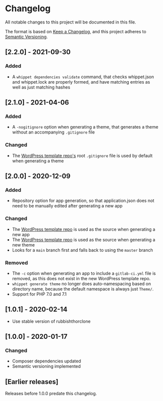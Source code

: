 # Changelog
All notable changes to this project will be documented in this file.

The format is based on [Keep a Changelog](https://keepachangelog.com/en/1.0.0/),
and this project adheres to [Semantic Versioning](https://semver.org/spec/v2.0.0.html).

## [2.2.0] - 2021-09-30

### Added

- A `whippet dependencies validate` command, that checks whippet.json and whippet.lock are properly formed, and have matching entries as well as just matching hashes

## [2.1.0] - 2021-04-06

### Added
- A `-nogitignore` option when generating a theme, that generates a theme without an accompanying `.gitignore` file

### Changed
- The [WordPress template repo's](https://github.com/dxw/wordpress-template) root `.gitignore` file is used by default when generating a theme

## [2.0.0] - 2020-12-09

### Added
- Repository option for app generation, so that application.json does not need to be manually edited after generating a new app

### Changed
- The [WordPress template repo](https://github.com/dxw/wordpress-template) is used as the source when generating a new app
- The [WordPress template repo](https://github.com/dxw/wordpress-template) is used as the source when generating a new theme
- Looks for a `main` branch first and falls back to using the `master` branch

### Removed
- The `-c` option when generating an app to include a `gitlab-ci.yml` file is removed, as this does not exist in the new WordPress template repo.
- `whippet generate theme` no longer does auto-namespacing based on directory name, because the default namespace is always just `Theme/`.
- Support for PHP 7.0 and 7.1


## [1.0.1] - 2020-02-14
- Use stable version of rubbishthorclone

## [1.0.0] - 2020-01-17

### Changed
- Composer dependencies updated
- Semantic versioning implemented

## [Earlier releases]

Releases before 1.0.0 predate this changelog.
